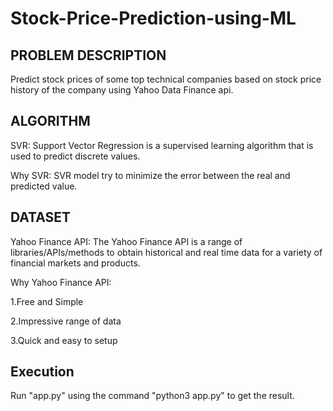 # Stock-Price-Prediction-using-ML

## PROBLEM DESCRIPTION
Predict stock prices of some top technical companies based on stock price history of the company using Yahoo Data Finance api.

## ALGORITHM
SVR: Support Vector Regression is a supervised learning algorithm that is used to predict discrete values.

Why SVR: SVR model try to minimize the error between the real and predicted value.

## DATASET

Yahoo Finance API: The Yahoo Finance API is a range of libraries/APIs/methods to obtain historical and real time data for a variety of financial markets and products.

Why Yahoo Finance API:

1.Free and Simple

2.Impressive range of data

3.Quick and easy to setup


Execution
---------
Run "app.py" using the command
"python3 app.py"
to get the result.

